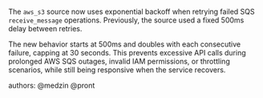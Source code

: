 The `aws_s3` source now uses exponential backoff when retrying failed SQS `receive_message` operations. Previously, the source used a fixed 500ms delay between retries.

The new behavior starts at 500ms and doubles with each consecutive failure, capping at 30 seconds. This prevents excessive API calls during prolonged AWS SQS outages, invalid IAM permissions, or throttling scenarios, while still being responsive when the service recovers.

authors: @medzin @pront
